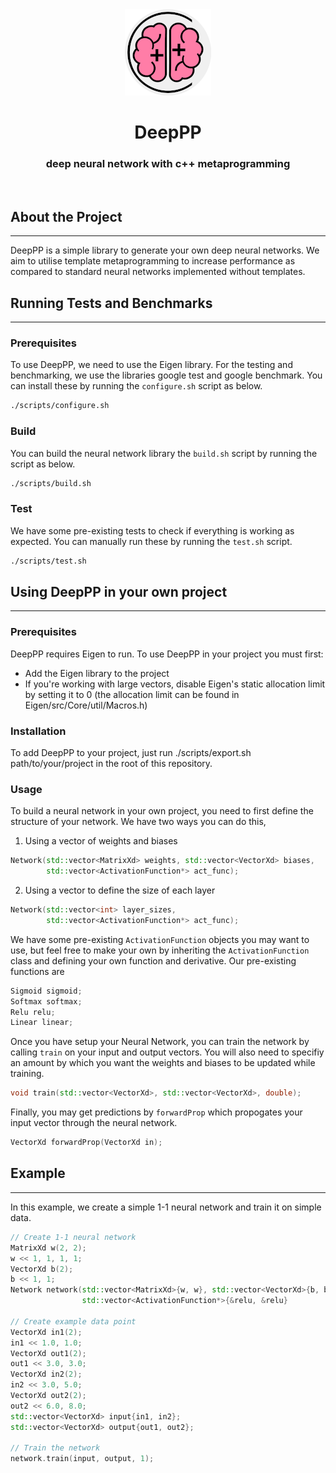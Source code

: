 <div align="center">
    <img src="doc/logo.png">
    <h1> DeepPP </h1>
    <h3>deep neural network with c++ metaprogramming</h3>
    </br>
</div>

## About the Project 
---
DeepPP is a simple library to generate your own deep neural networks. We aim to utilise template metaprogramming to increase performance as compared to standard neural networks implemented without templates. 

## Running Tests and Benchmarks 
---

### Prerequisites

To use DeepPP, we need to use the Eigen library. For the testing and benchmarking, we use the libraries google test and google benchmark. You can install these by running the ```configure.sh``` script as below. 
```bash
./scripts/configure.sh 
```

### Build
You can build the neural network library the ```build.sh``` script by running the script as below. 
```bash
./scripts/build.sh
```

### Test
We have some pre-existing tests to check if everything is working as expected. You can manually run these by running the `test.sh` script. 
```bash
./scripts/test.sh
```

## Using DeepPP in your own project
---

### Prerequisites
DeepPP requires Eigen to run. To use DeepPP in your project you must first:
 - Add the Eigen library to the project
 - If you're working with large vectors, disable Eigen's static allocation limit by setting it to 0 (the allocation limit can be found in Eigen/src/Core/util/Macros.h)

### Installation
To add DeepPP to your project, just run ./scripts/export.sh path/to/your/project in the root of this repository.

### Usage
To build a neural network in your own project, you need to first define the structure of your network. We have two ways you can do this, 
1. Using a vector of weights and biases
```cpp
Network(std::vector<MatrixXd> weights, std::vector<VectorXd> biases,
        std::vector<ActivationFunction*> act_func);
```
2. Using a vector to define the size of each layer
```cpp
Network(std::vector<int> layer_sizes,
        std::vector<ActivationFunction*> act_func);
```

We have some pre-existing `ActivationFunction` objects you may want to use, but feel free to make your own by inheriting the `ActivationFunction` class and defining your own function and derivative. Our pre-existing functions are 
```cpp
Sigmoid sigmoid;
Softmax softmax;
Relu relu;
Linear linear;
```
Once you have setup your Neural Network, you can train the network by calling `train` on your input and output vectors. You will also need to specifiy an amount by which you want the weights and biases to be updated while training. 
```cpp
void train(std::vector<VectorXd>, std::vector<VectorXd>, double);
```
Finally, you may get predictions by `forwardProp` which propogates your input vector through the neural network. 
```cpp
VectorXd forwardProp(VectorXd in);
```

## Example 
---
In this example, we create a simple 1-1 neural network and train it on simple data. 

```cpp
// Create 1-1 neural network
MatrixXd w(2, 2);
w << 1, 1, 1, 1;
VectorXd b(2);
b << 1, 1;
Network network(std::vector<MatrixXd>{w, w}, std::vector<VectorXd>{b, b},
                std::vector<ActivationFunction*>{&relu, &relu}

// Create example data point
VectorXd in1(2);
in1 << 1.0, 1.0;
VectorXd out1(2);
out1 << 3.0, 3.0;
VectorXd in2(2);
in2 << 3.0, 5.0;
VectorXd out2(2);
out2 << 6.0, 8.0;
std::vector<VectorXd> input{in1, in2};
std::vector<VectorXd> output{out1, out2};

// Train the network
network.train(input, output, 1);
```
